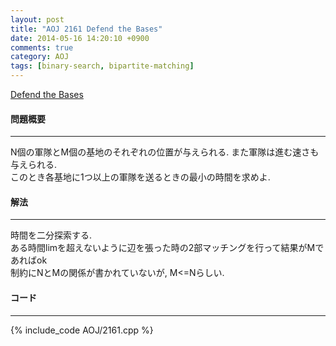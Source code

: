 ```yaml
---
layout: post
title: "AOJ 2161 Defend the Bases"
date: 2014-05-16 14:20:10 +0900
comments: true
category: AOJ
tags: [binary-search, bipartite-matching]
---
```


[Defend the Bases](http://judge.u-aizu.ac.jp/onlinejudge/description.jsp?id=2161)

#### 問題概要

****

N個の軍隊とM個の基地のそれぞれの位置が与えられる. また軍隊は進む速さも与えられる.  
このとき各基地に1つ以上の軍隊を送るときの最小の時間を求めよ.  

#### 解法

****

時間を二分探索する.  
ある時間limを超えないように辺を張った時の2部マッチングを行って結果がMであればok  
制約にNとMの関係が書かれていないが, M<=Nらしい.  

#### コード

****

{% include_code AOJ/2161.cpp %}

